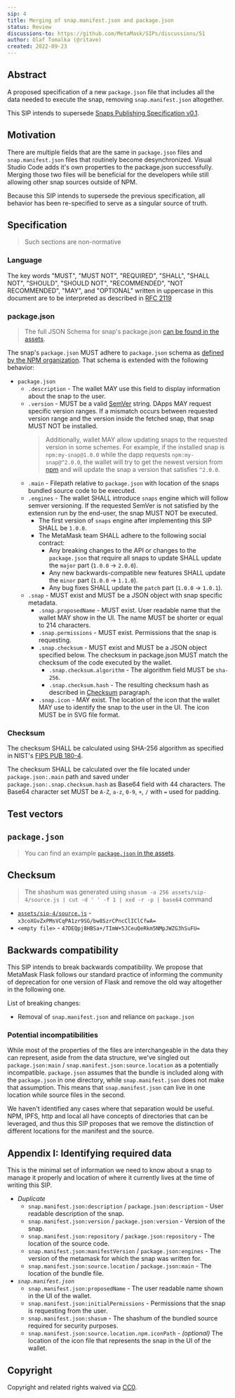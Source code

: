 ```yaml
---
sip: 4
title: Merging of snap.manifest.json and package.json
status: Review
discussions-to: https://github.com/MetaMask/SIPs/discussions/51
author: Olaf Tomalka (@ritave)
created: 2022-09-23
---
```


## Abstract

A proposed specification of a new `package.json` file that includes all the data needed to execute the snap, removing `snap.manifest.json` altogether.

This SIP intends to supersede [Snaps Publishing Specification v0.1](https://github.com/MetaMask/specifications/blob/c226cbaca1deb83d3e85941d06fc7534ff972336/snaps/publishing.md).

## Motivation

There are multiple fields that are the same in `package.json` files and `snap.manifest.json` files that routinely become desynchronized.
Visual Studio Code adds it's own properties to the package.json successfully. Merging those two files will be beneficial for the developers while still allowing other snap sources outside of NPM.

Because this SIP intends to supersede the previous specification, all behavior has been re-specified to serve as a singular source of truth.

## Specification

> Such sections are non-normative

### Language

The key words "MUST", "MUST NOT", "REQUIRED", "SHALL", "SHALL NOT",
"SHOULD", "SHOULD NOT", "RECOMMENDED", "NOT RECOMMENDED", "MAY", and
"OPTIONAL" written in uppercase in this document are to be interpreted as described in [RFC 2119](https://www.ietf.org/rfc/rfc2119.txt)

### package.json

> The full JSON Schema for snap's package.json [can be found in the assets](../assets/sip-4/package.schema.json).

The snap's `package.json` MUST adhere to `package.json` schema as [defined by the NPM organization](https://docs.npmjs.com/cli/v8/configuring-npm/package-json). That schema is extended with the following behavior:

- `package.json`
  - `.description` - The wallet MAY use this field to display information about the snap to the user.
  - `.version` - MUST be a valid [SemVer](https://semver.org/spec/v2.0.0.html) string. DApps MAY request specific version ranges. If a mismatch occurs between requested version range and the version inside the fetched snap, that snap MUST NOT be installed.
    > Additionally, wallet MAY allow updating snaps to the requested version in some schemes.
    > For example, if the installed snap is `npm:my-snap@1.0.0` while the dapp requests `npm:my-snap@^2.0.0`, the wallet will try to get the newest version from [npm](https://npmjs.com) and will update the snap a version that satisfies `^2.0.0`.
  - `.main` - Filepath relative to `package.json` with location of the snaps bundled source code to be executed.
  - `.engines` - The wallet SHALL introduce `snaps` engine which will follow semver versioning. If the requested SemVer is not satisfied by the extension run by the end-user, the snap MUST NOT be executed.
    - The first version of `snaps` engine after implementing this SIP SHALL be `1.0.0`.
    - The MetaMask team SHALL adhere to the following social contract:
      - Any breaking changes to the API or changes to the `package.json` that require all snaps to update SHALL update the `major` part (`1.0.0` -> `2.0.0`).
      - Any new backwards-compatible new features SHALL update the `minor` part (`1.0.0` -> `1.1.0`).
      - Any bug fixes SHALL update the `patch` part (`1.0.0` -> `1.0.1`).
  - `.snap` - MUST exist and MUST be a JSON object with snap specific metadata.
    - `.snap.proposedName` - MUST exist. User readable name that the wallet MAY show in the UI. The name MUST be shorter or equal to 214 characters.
    - `.snap.permissions` - MUST exist. Permissions that the snap is requesting.
    - `.snap.checksum` - MUST exist and MUST be a JSON object specified below. The checksum in package.json MUST match the checksum of the code executed by the wallet.
      - `.snap.checksum.algorithm` - The algorithm field MUST be `sha-256`.
      - `.snap.checksum.hash` - The resulting checksum hash as described in [Checksum](#checksum) paragraph.
    - `.snap.icon` - MAY exist. The location of the icon that the wallet MAY use to identify the snap to the user in the UI. The icon MUST be in SVG file format.

### Checksum

The checksum SHALL be calculated using SHA-256 algorithm as specified in NIST's [FIPS PUB 180-4](https://nvlpubs.nist.gov/nistpubs/FIPS/NIST.FIPS.180-4.pdf).

The checksum SHALL be calculated over the file located under `package.json:.main` path and saved under `package.json:.snap.checksum.hash` as Base64 field with 44 characters. The Base64 character set MUST be `A-Z`, `a-z`, `0-9`, `+`, `/` with `=` used for padding.

## Test vectors

## `package.json`

> You can find an example [`package.json` in the assets](../assets/sip-4/package.json).

## Checksum

> The shashum was generated using `shasum -a 256 assets/sip-4/source.js | cut -d ' ' -f 1 | xxd -r -p | base64` command

- [`assets/sip-4/source.js`](../assets/sip-4/source.js) - `x3coXGvZxPMsVCqPA1zr9SG/bw8SzrCPncClIClCfwA=`
- `<empty file>` - `47DEQpj8HBSa+/TImW+5JCeuQeRkm5NMpJWZG3hSuFU=`

## Backwards compatibility

This SIP intends to break backwards compatibility. We propose that MetaMask Flask follows our standard practice of informing the community of deprecation for one version of Flask and remove the old way altogether in the following one.

List of breaking changes:

- Removal of `snap.manifest.json` and reliance on `package.json`

### Potential incompatibilities

While most of the properties of the files are interchangeable in the data they can represent, aside from the data structure, we've singled out `package.json:main` / `snap.manifest.json:source.location` as a potentially incompatible. `package.json` assumes that the bundle is included along with the `package.json` in one directory, while `snap.manifest.json` does not make that assumption. This means that `snap.manifest.json` can live in one location while source files in the second.

We haven't identified any cases where that separation would be useful. NPM, IPFS, http and local all have concepts of directories that can be leveraged, and thus this SIP proposes that we remove the distinction of different locations for the manifest and the source.

## Appendix I: Identifying required data

This is the minimal set of information we need to know about a snap to manage it properly and location of where it currently lives at the time of writing this SIP.

- _Duplicate_
  - `snap.manifest.json:description` / `package.json:description` - User readable description of the snap.
  - `snap.manifest.json:version` / `package.json:version` - Version of the snap.
  - `snap.manifest.json:repository` / `package.json:repository` - The location of the source code.
  - `snap.manifest.json:manifestVersion` / `package.json:engines` - The version of the metamask for which the snap was written for.
  - `snap.manifest.json:source.location` / `package.json:main` - The location of the bundle file.
- _`snap.manifest.json`_
  - `snap.manifest.json:proposedName` - The user readable name shown in the UI of the wallet.
  - `snap.manifest.json:initialPermissions` - Permissions that the snap is requesting from the user.
  - `snap.manifest.json:shasum` - The shashum of the bundled source required for security purposes.
  - `snap.manifest.json:source.location.npm.iconPath` - _(optional)_ The location of the icon file that represents the snap in the UI of the wallet.

## Copyright

Copyright and related rights waived via [CC0](../LICENSE).
